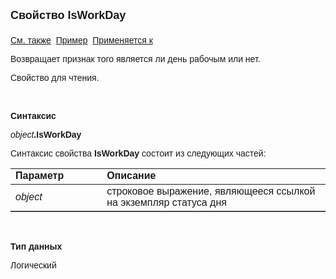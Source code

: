 ﻿<html>
<head>
<title>Статус дня\IsWorkDay</title>
</head>

<body>

<p><strong><font size="4" face="Arial">Свойство IsWorkDay<br>
<br>
</font></strong><font face="Arial"><a href="../AsDayStatus.html">См. 
также</a>&nbsp;
<u>Пример</u>&nbsp; <a href="../AsDayStatus.html">Применяется к</a></font></p>

<p class="label"><font face="Arial">Возвращает признак того является 
ли день рабочым или нет.</font></p>

<p class="label"><font face="Arial">Свойство для чтения.</font></p>

<p class="label">&nbsp;</p>

<p class="label"><b><font face="Arial">Синтаксис</font></b></p>

<p><font face="Arial"><em>object</em><strong>.IsWorkDay</strong></font></p>

<p><font face="Arial">Синтаксис свойства <strong>IsWorkDay</strong>
состоит из следующих частей:</font></p>

<table border="1" cellPadding="5" cols="2" frame="below" rules="rows">
<TBODY>
  <tr vAlign="top">
    <td class="label" width="29%"><font face="Arial"><b>Параметр</b></font></td>
    <td class="label" width="71%"><font face="Arial"><strong>Описание</strong></font></td>
  </tr>
  <tr>
    <td width="29%"><em><font face="Arial">object</font></em></td>
    <td width="71%"><font face="Arial">строковое выражение, являющееся 
	ссылкой на экземпляр статуса дня</font></td>
  </tr>
</TBODY>
</table>

<p class="label">&nbsp;</p>

<p class="label"><font face="Arial"><b>Тип данных</b></font></p>

<p class="label"><font face="Arial">Логический</font></p>
</body>
</html>
